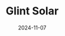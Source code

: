 ---  
layout: startup_page  
title: "Glint Solar"  
id: "glintsolar.com"  
permalink: "/glintsolarglintsolar.com11072024/"  
website: "https://www.glintsolar.com"  
funding_round: "Series A"  
funding_amount: "$8M"  
investors: "Smedvig Ventures, Antler Nordic, Antler Elevate, Futurum Ventures, Momentum"  
about: "Glint Solar is a Norwegian SaaS startup that provides a platform for streamlining the planning and pre-design of land-based solar installations. Its software integrates data from various sources to accelerate project assessments, offering adaptable designs, yield estimates, and GIS data. This helps energy companies and developers evaluate potential sites efficiently and collaborate effectively."  
markets: "Software as a Service (SaaS), Renewable Energy, Solar Energy, Artificial Intelligence (AI), Business/Productivity Software, CleanTech, Big Data, CloudTech & DevOps, Climate Tech"  
hq: "Oslo, Oslo, Norway"  
founded_year: "2020"  
linkedin: "https://www.linkedin.com/company/glint-solar"  
twitter: "https://twitter.com/GlintSolar"  
instagram: ""  
facebook: "https://www.facebook.com/GlintSolar"  
crunchbase: "https://www.crunchbase.com/organization/glint-solar"  
pitchbook: "https://pitchbook.com/profiles/company/459634-60"  

date_display: "07-Nov-2024"  
date: "2024-11-07"

# SEO Optimization  
meta_title: "Glint Solar - Series A Funding ($8M)"  
meta_description: "Glint Solar, Glint Solar is a Norwegian SaaS startup that provides a platform for streamlining the planning and pre-design of land-based solar installations. Its s..."  
meta_keywords: "Glint Solar, Software as a Service (SaaS), Renewable Energy, Solar Energy, Artificial Intelligence (AI), Business/Productivity Software, CleanTech, Big Data, CloudTech & DevOps, Climate Tech, Series A funding"  
canonical_url: "https://startup.projectstartups.com/glintsolarglintsolar.com11072024/"  
---
